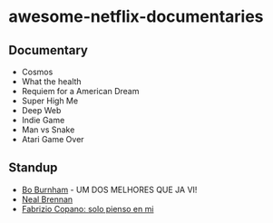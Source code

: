 # awesome-netflix-documentaries

## Documentary

- Cosmos
- What the health
- Requiem for a American Dream
- Super High Me
- Deep Web
- Indie Game
- Man vs Snake
- Atari Game Over

## Standup

- [Bo Burnham](https://www.netflix.com/watch/80106124?trackId=13752289&tctx=0%2C1%2Cd2203d4e6b579820c6601922c1c017f66ac331e6%3Afd81382be5e9dabcdce7ecfe05f823185890b65b) - UM DOS MELHORES QUE JA VI!
- [Neal Brennan](https://www.netflix.com/watch/80117452?trackId=14183173&tctx=13%2C7%2C5f003627-3260-4197-b729-6d20222f18ad-547671875)
- [Fabrizio Copano: solo pienso en mi](https://www.netflix.com/watch/80164077?trackId=250021813&tctx=3%2C19%2C321cc91f-3e43-4ae3-a6bb-398e0f392dca-11018649)
